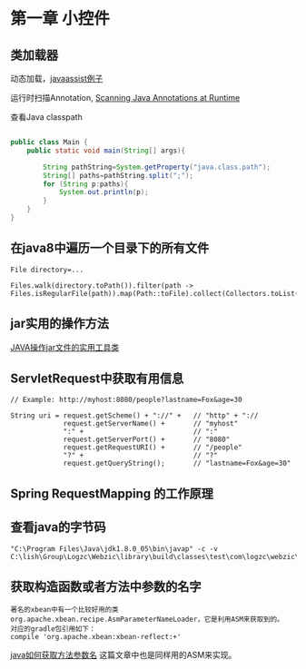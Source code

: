 第一章 小控件
=====

## 类加载器

动态加载，[javaassist例子](http://yonglin4605.iteye.com/blog/1396494) 

运行时扫描Annotation, [Scanning Java Annotations at Runtime](https://bill.burkecentral.com/2008/01/14/scanning-java-annotations-at-runtime/)


查看Java classpath

```java

public class Main {
    public static void main(String[] args){

        String pathString=System.getProperty("java.class.path");
        String[] paths=pathString.split(";");
        for (String p:paths){
            System.out.println(p);
        }
    }
}


```


## 在java8中遍历一个目录下的所有文件

    File directory=...
    
    Files.walk(directory.toPath()).filter(path -> Files.isRegularFile(path)).map(Path::toFile).collect(Collectors.toList());
    
    
## jar实用的操作方法

   [JAVA操作jar文件的实用工具类](http://javasam.iteye.com/blog/1486803)
    
    
## ServletRequest中获取有用信息

    // Example: http://myhost:8080/people?lastname=Fox&age=30
    
    String uri = request.getScheme() + "://" +   // "http" + "://
                 request.getServerName() +       // "myhost"
                 ":" +                           // ":"
                 request.getServerPort() +       // "8080"
                 request.getRequestURI() +       // "/people"
                 "?" +                           // "?"
                 request.getQueryString();       // "lastname=Fox&age=30"
                 
                 
                 
## Spring RequestMapping 的工作原理


## 查看java的字节码

    "C:\Program Files\Java\jdk1.8.0_05\bin\javap" -c -v C:\lish\Group\Logzc\Webzic\library\build\classes\test\com\logzc\webzic\reflection\method\MethodTestBean0.class

## 获取构造函数或者方法中参数的名字

    著名的xbean中有一个比较好用的类 org.apache.xbean.recipe.AsmParameterNameLoader，它是利用ASM来获取到的。 
    对应的gradle包引用如下：
    compile 'org.apache.xbean:xbean-reflect:+'
    
[java如何获取方法参数名](http://blog.csdn.net/mhmyqn/article/details/47294485) 这篇文章中也是同样用的ASM来实现。